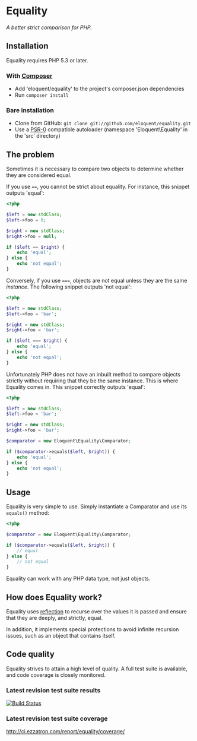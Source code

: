# Equality

*A better strict comparison for PHP.*

## Installation

Equality requires PHP 5.3 or later.

### With [Composer](http://getcomposer.org/)

* Add 'eloquent/equality' to the project's composer.json dependencies
* Run `composer install`

### Bare installation

* Clone from GitHub: `git clone git://github.com/eloquent/equality.git`
* Use a [PSR-0](https://github.com/php-fig/fig-standards/blob/master/accepted/PSR-0.md)
  compatible autoloader (namespace 'Eloquent\Equality' in the 'src' directory)

## The problem

Sometimes it is necessary to compare two objects to determine whether they are
considered equal.

If you use `==`, you cannot be strict about equality. For instance, this snippet
outputs 'equal':

```php
<?php

$left = new stdClass;
$left->foo = 0;

$right = new stdClass;
$right->foo = null;

if ($left == $right) {
    echo 'equal';
} else {
    echo 'not equal';
}
```

Conversely, if you use `===`, objects are not equal unless they are the same
*instance*. The following snippet outputs 'not equal':

```php
<?php

$left = new stdClass;
$left->foo = 'bar';

$right = new stdClass;
$right->foo = 'bar';

if ($left === $right) {
    echo 'equal';
} else {
    echo 'not equal';
}
```

Unfortunately PHP does not have an inbuilt method to compare objects strictly
without requiring that they be the same instance. This is where Equality comes
in. This snippet correctly outputs 'equal':

```php
<?php

$left = new stdClass;
$left->foo = 'bar';

$right = new stdClass;
$right->foo = 'bar';

$comparator = new Eloquent\Equality\Comparator;

if ($comparator->equals($left, $right)) {
    echo 'equal';
} else {
    echo 'not equal';
}
```

## Usage

Equality is very simple to use. Simply instantiate a Comparator and use its
`equals()` method:

```php
<?php

$comparator = new Eloquent\Equality\Comparator;

if ($comparator->equals($left, $right)) {
    // equal
} else {
    // not equal
}
```

Equality can work with any PHP data type, not just objects.

## How does Equality work?

Equality uses [reflection](http://php.net/reflection) to recurse over the values
it is passed and ensure that they are deeply, and strictly, equal.

In addition, it implements special protections to avoid infinite recursion
issues, such as an object that contains itself.

## Code quality

Equality strives to attain a high level of quality. A full test suite is
available, and code coverage is closely monitored.

### Latest revision test suite results
[![Build Status](https://secure.travis-ci.org/eloquent/equality.png)](http://travis-ci.org/eloquent/equality)

### Latest revision test suite coverage
<http://ci.ezzatron.com/report/equality/coverage/>
